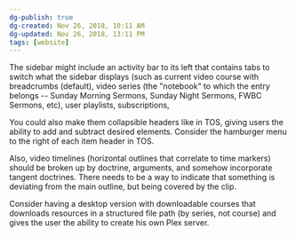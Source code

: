 ```yaml
---
dg-publish: true
dg-created: Nov 26, 2018, 10:11 AM
dg-updated: Nov 26, 2018, 13:11 PM
tags: [website]
---
```


The sidebar might include an activity bar to its left that contains tabs to switch what the sidebar displays (such as current video course with breadcrumbs (default), video series (the "notebook" to which the entry belongs -- Sunday Morning Sermons, Sunday Night Sermons, FWBC Sermons, etc), user playlists, subscriptions, 

You could also make them collapsible headers like in TOS, giving users the ability to add and subtract desired elements. Consider the hamburger menu to the right of each item header in TOS.

Also, video timelines (horizontal outlines that correlate to time markers) should be broken up by doctrine, arguments, and somehow incorporate tangent doctrines. There needs to be a way to indicate that something is deviating from the main outline, but being covered by the clip.

Consider having a desktop version with downloadable courses that downloads resources in a structured file path (by series, not course) and gives the user the ability to create his own Plex server.


